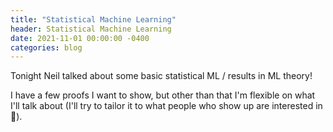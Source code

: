 ```yaml
---
title: "Statistical Machine Learning"
header: Statistical Machine Learning
date: 2021-11-01 00:00:00 -0400
categories: blog
---
```


Tonight Neil talked about some basic statistical ML / results in ML theory!

I have a few proofs I want to show, but other than that
I'm flexible on what I'll talk about (I'll try to tailor
it to what people who show up are interested in 🙂).

